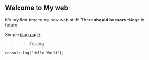## Welcome to My web

It's my first time to try new web stuff.
There **should be more** things in future.

Simple [blog page](https://kinagiyuki.me/blog "Kinagiyuki's Blog").
> > Testing
~~~~
console.log("Hello World");
~~~~

